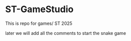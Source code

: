 # ST-GameStudio
This is repo for games/ ST 2025

later we will add all the comments to start the snake game
